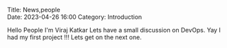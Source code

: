 Title: News,people   
Date: 2023-04-26 16:00
Category: Introduction

Hello People I'm Viraj Katkar Lets have a small discussion on DevOps.
Yay I had my first project !!! Lets get on the next one.

